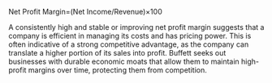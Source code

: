 Net Profit Margin=(Net Income/Revenue)​×100

A consistently high and stable or improving net profit margin suggests that a company is efficient in managing its costs and has pricing power. This is often indicative of a strong competitive advantage, as the company can translate a higher portion of its sales into profit. Buffett seeks out businesses with durable economic moats that allow them to maintain high-profit margins over time, protecting them from competition.